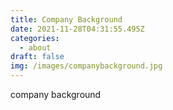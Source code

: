 ```yaml
---
title: Company Background
date: 2021-11-28T04:31:55.495Z
categories:
  - about
draft: false
img: /images/companybackground.jpg
---
```

company background